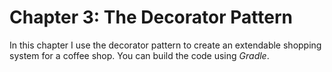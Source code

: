 #  Chapter 3: The Decorator Pattern

In this chapter I use the decorator pattern to create an extendable shopping system for a coffee shop.
You can build the code using *Gradle*.

